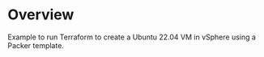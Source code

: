 # Overview

Example to run Terraform to create a Ubuntu 22.04 VM in vSphere using a Packer template. 

